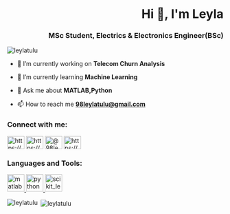 <h1 align="right">Hi 👋, I'm Leyla</h1>
<h3 align="right">MSc Student, Electrics & Electronics Engineer(BSc)</h3>

<p align="left"> <img src="https://komarev.com/ghpvc/?username=leylatulu&label=Profile%20views&color=0e75b6&style=flat" alt="leylatulu" /> </p>

- 🔭 I’m currently working on **Telecom Churn Analysis**

- 🌱 I’m currently learning **Machine Learning**

- 💬 Ask me about **MATLAB,Python**

- 📫 How to reach me **98leylatulu@gmail.com**

<h3 align="left">Connect with me:</h3>
<p align="left">
<a href="https://linkedin.com/in/https://www.linkedin.com/in/leylatülü/" target="blank"><img align="center" src="https://cdn.jsdelivr.net/npm/simple-icons@3.0.1/icons/linkedin.svg" alt="https://www.linkedin.com/in/leylatülü/" height="30" width="40" /></a>
<a href="https://stackoverflow.com/users/https://stackoverflow.com/users/14339240/leyla-t%c3%bcl%c3%bc" target="blank"><img align="center" src="https://cdn.jsdelivr.net/npm/simple-icons@3.0.1/icons/stackoverflow.svg" alt="https://stackoverflow.com/users/14339240/leyla-t%c3%bcl%c3%bc" height="30" width="40" /></a>
<a href="https://medium.com/@98leylatulu" target="blank"><img align="center" src="https://cdn.jsdelivr.net/npm/simple-icons@3.0.1/icons/medium.svg" alt="@98leylatulu" height="30" width="40" /></a>
<a href="https://www.hackerrank.com/https://www.hackerrank.com/98leylatulu" target="blank"><img align="center" src="https://cdn.jsdelivr.net/npm/simple-icons@3.0.1/icons/hackerrank.svg" alt="https://www.hackerrank.com/98leylatulu" height="30" width="40" /></a>
</p>

<h3 align="left">Languages and Tools:</h3>
<p align="left"> <a href="https://www.mathworks.com/" target="_blank"> <img src="https://raw.githubusercontent.com/simple-icons/simple-icons/master/icons/mathworks.svg" alt="matlab" width="40" height="40"/> </a> <a href="https://www.python.org" target="_blank"> <img src="https://devicons.github.io/devicon/devicon.git/icons/python/python-original.svg" alt="python" width="40" height="40"/> </a> <a href="https://scikit-learn.org/" target="_blank"> <img src="https://upload.wikimedia.org/wikipedia/commons/0/05/Scikit_learn_logo_small.svg" alt="scikit_learn" width="40" height="40"/> </a> </p>

<p><img align="left" src="https://github-readme-stats.vercel.app/api/top-langs?username=leylatulu&show_icons=true&locale=en&layout=compact" alt="leylatulu" /></p>

<p>&nbsp;<img align="center" src="https://github-readme-stats.vercel.app/api?username=leylatulu&show_icons=true&locale=en" alt="leylatulu" /></p>
